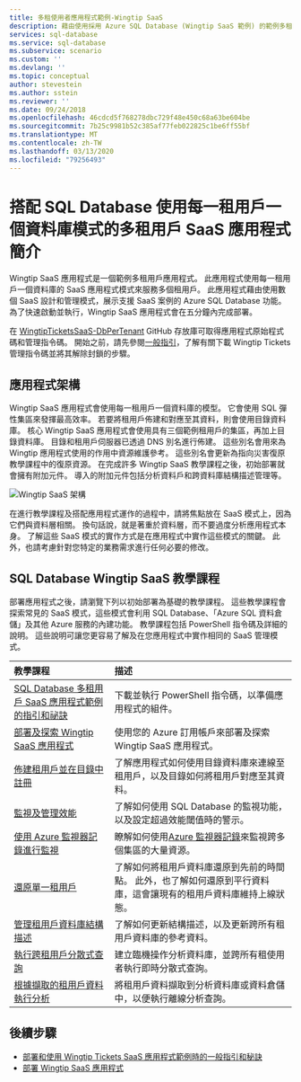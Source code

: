 ```yaml
---
title: 多租使用者應用程式範例-Wingtip SaaS
description: 藉由使用採用 Azure SQL Database (Wingtip SaaS 範例) 的範例多租用戶應用程式來學習
services: sql-database
ms.service: sql-database
ms.subservice: scenario
ms.custom: ''
ms.devlang: ''
ms.topic: conceptual
author: stevestein
ms.author: sstein
ms.reviewer: ''
ms.date: 09/24/2018
ms.openlocfilehash: 46cdcd5f768278dbc729f48e450c68a63be604be
ms.sourcegitcommit: 7b25c9981b52c385af77feb022825c1be6ff55bf
ms.translationtype: MT
ms.contentlocale: zh-TW
ms.lasthandoff: 03/13/2020
ms.locfileid: "79256493"
---
```

# <a name="introduction-to-a-multitenant-saas-app-that-uses-the-database-per-tenant-pattern-with-sql-database"></a>搭配 SQL Database 使用每一租用戶一個資料庫模式的多租用戶 SaaS 應用程式簡介

Wingtip SaaS 應用程式是一個範例多租用戶應用程式。 此應用程式使用每一租用戶一個資料庫的 SaaS 應用程式模式來服務多個租用戶。 此應用程式藉由使用數個 SaaS 設計和管理模式，展示支援 SaaS 案例的 Azure SQL Database 功能。 為了快速啟動並執行，Wingtip SaaS 應用程式會在五分鐘內完成部署。

在 [WingtipTicketsSaaS-DbPerTenant](https://github.com/Microsoft/WingtipTicketsSaaS-DbPerTenant) GitHub 存放庫可取得應用程式原始程式碼和管理指令碼。 開始之前，請先參閱[一般指引](saas-tenancy-wingtip-app-guidance-tips.md)，了解有關下載 Wingtip Tickets 管理指令碼並將其解除封鎖的步驟。

## <a name="application-architecture"></a>應用程式架構

Wingtip SaaS 應用程式會使用每一租用戶一個資料庫的模型。 它會使用 SQL 彈性集區來發揮最高效率。 若要將租用戶佈建和對應至其資料，則會使用目錄資料庫。 核心 Wingtip SaaS 應用程式會使用具有三個範例租用戶的集區，再加上目錄資料庫。 目錄和租用戶伺服器已透過 DNS 別名進行佈建。 這些別名會用來為 Wingtip 應用程式使用的作用中資源維護參考。 這些別名會更新為指向災害復原教學課程中的復原資源。 在完成許多 Wingtip SaaS 教學課程之後，初始部署就會擁有附加元件。 導入的附加元件包括分析資料戶和跨資料庫結構描述管理等。


![Wingtip SaaS 架構](media/saas-dbpertenant-wingtip-app-overview/app-architecture.png)


在進行教學課程及搭配應用程式運作的過程中，請將焦點放在 SaaS 模式上，因為它們與資料層相關。 換句話說，就是著重於資料層，而不要過度分析應用程式本身。 了解這些 SaaS 模式的實作方式是在應用程式中實作這些模式的關鍵。 此外，也請考慮針對您特定的業務需求進行任何必要的修改。

## <a name="sql-database-wingtip-saas-tutorials"></a>SQL Database Wingtip SaaS 教學課程

部署應用程式之後，請瀏覽下列以初始部署為基礎的教學課程。 這些教學課程會探索常見的 SaaS 模式，這些模式會利用 SQL Database、「Azure SQL 資料倉儲」及其他 Azure 服務的內建功能。 教學課程包括 PowerShell 指令碼及詳細的說明。 這些說明可讓您更容易了解及在您應用程式中實作相同的 SaaS 管理模式。


| 教學課程 | 描述 |
|:--|:--|
| [SQL Database 多租用戶 SaaS 應用程式範例的指引和祕訣](saas-tenancy-wingtip-app-guidance-tips.md) | 下載並執行 PowerShell 指令碼，以準備應用程式的組件。 |
|[部署及探索 Wingtip SaaS 應用程式](saas-dbpertenant-get-started-deploy.md)|  使用您的 Azure 訂用帳戶來部署及探索 Wingtip SaaS 應用程式。 |
|[佈建租用戶並在目錄中註冊](saas-dbpertenant-provision-and-catalog.md)| 了解應用程式如何使用目錄資料庫來連線至租用戶，以及目錄如何將租用戶對應至其資料。 |
|[監視及管理效能](saas-dbpertenant-performance-monitoring.md)| 了解如何使用 SQL Database 的監視功能，以及設定超過效能閾值時的警示。 |
|[使用 Azure 監視器記錄進行監視](saas-dbpertenant-log-analytics.md) | 瞭解如何使用[Azure 監視器記錄](../log-analytics/log-analytics-overview.md)來監視跨多個集區的大量資源。 |
|[還原單一租用戶](saas-dbpertenant-restore-single-tenant.md)| 了解如何將租用戶資料庫還原到先前的時間點。 此外，也了解如何還原到平行資料庫，這會讓現有的租用戶資料庫維持上線狀態。 |
|[管理租用戶資料庫結構描述](saas-tenancy-schema-management.md)| 了解如何更新結構描述，以及更新跨所有租用戶資料庫的參考資料。 |
|[執行跨租用戶分散式查詢](saas-tenancy-cross-tenant-reporting.md) | 建立臨機操作分析資料庫，並跨所有租使用者執行即時分散式查詢。  |
|[根據擷取的租用戶資料執行分析](saas-tenancy-tenant-analytics.md) | 將租用戶資料擷取到分析資料庫或資料倉儲中，以便執行離線分析查詢。 |


## <a name="next-steps"></a>後續步驟

- [部署和使用 Wingtip Tickets SaaS 應用程式範例時的一般指引和秘訣](saas-tenancy-wingtip-app-guidance-tips.md)
- [部署 Wingtip SaaS 應用程式](saas-dbpertenant-get-started-deploy.md)
